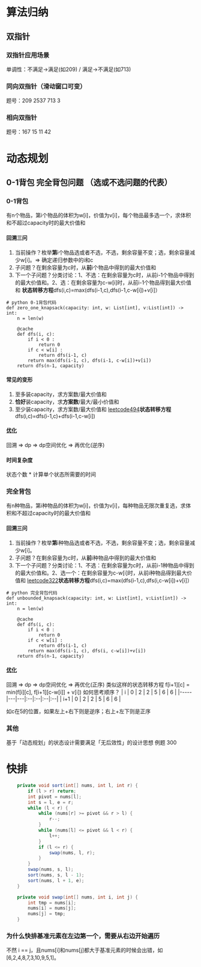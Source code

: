 # 算法归纳
## 双指针
### 双指针应用场景
单调性：不满足->满足(如209) / 满足->不满足(如713)
### 同向双指针（滑动窗口可变）
题号：209 2537 713 3
### 相向双指针
题号：167 15 11 42



# 动态规划
## 0-1背包 完全背包问题 （选或不选问题的代表）
### 0-1背包
有n个物品，第i个物品的体积为w[i]，价值为v[i]，每个物品最多选一个，求体积和不超过capacity时的最大价值和
#### 回溯三问
1. 当前操作？枚举**第**i个物品选或者不选，不选，剩余容量不变；选，剩余容量减少w[i]。=> 确定递归参数中的i和c
2. 子问题？在剩余容量为c时，从**前**i个物品中得到的最大价值和
3. 下一个子问题？分类讨论：1、不选：在剩余容量为c时，从前i-1个物品中得到的最大价值和。2、选：在剩余容量为c-w[i]时，从前i-1个物品得到最大价值和
**状态转移方程**dfs(i,c)=max(dfs(i-1,c),dfs(i-1,c-w[i])+v[i]）
```
# python 0-1背包代码
def zero_one_knapsack(capacity: int, w: List[int], v:List[int]) -> int:
    n = len(w)
    
    @cache
    def dfs(i, c):
        if i < 0 :
            return 0
        if c < w[i] :
            return dfs(i-1, c)
        return max(dfs(i-1, c), dfs(i-1, c-w[i])+v[i])
    return dfs(n-1, capacity)
```

#### 常见的变形
1. 至多装capacity，求方案数/最大价值和
2. **恰好**装capacity，求**方案数**/最大/最小价值和
3. 至少装capacity，求方案数/最大价值和
[leetcode494](https://leetcode.cn/problems/target-sum/)**状态转移方程**dfs(i,c)=dfs(i-1,c)+dfs(i-1,c-w[i])

#### [优化](https://www.bilibili.com/video/BV16Y411v7Y6/?spm_id_from=333.788&vd_source=35d4ab0197fc95e392e1a5fad1e6b933)
回溯 => dp => dp空间优化 => 再优化(逆序)

#### 时间复杂度
状态个数 * 计算单个状态所需要的时间

### 完全背包
有n种物品，第i种物品的体积为w[i]，价值为v[i]，每种物品无限次重复选，求体积和不超过capacity时的最大价值和
#### 回溯三问
1. 当前操作？枚举**第**i种物品选或者不选，不选，剩余容量不变；选，剩余容量减少w[i]。
2. 子问题？在剩余容量为c时，从**前**i种物品中得到的最大价值和
3. 下一个子问题？分类讨论：1、不选：在剩余容量为c时，从前i-1种物品中得到的最大价值和。2、选一个：在剩余容量为c-w[i]时，从前i种物品得到最大价值和
[leetcode322](https://leetcode.cn/problems/coin-change/description/)**状态转移方程**dfs(i,c)=max(dfs(i-1,c),dfs(i,c-w[i])+v[i]）
```
# python 完全背包代码
def unbounded_knapsack(capacity: int, w: List[int], v:List[int]) -> int:
    n = len(w)
    
    @cache
    def dfs(i, c):
        if i < 0 :
            return 0
        if c < w[i] :
            return dfs(i-1, c)
        return max(dfs(i-1, c), dfs(i, c-w[i])+v[i])
    return dfs(n-1, capacity)
```

#### [优化](https://www.bilibili.com/video/BV16Y411v7Y6/?spm_id_from=333.788&vd_source=35d4ab0197fc95e392e1a5fad1e6b933)
回溯 => dp => dp空间优化 => 再优化(正序)
类似这样的状态转移方程
f[i+1][c] = min(f[i][c], f[i+1][c-w[i]] + v[i])
如何思考顺序？
| i   | 0 | 2 | 2 | 5 | 6 | 6 |
|-----|---|---|:--|:--|:--|:--|
| i+1 | 0 | 2 | 2 | 5 | 6 | 6 |

如c在5的位置，如果左上+右下则是逆序；右上+左下则是正序
### 其他
基于「动态规划」的状态设计需要满足「无后效性」的设计思想
例题 300

# 快排

```java
    private void sort(int[] nums, int l, int r) {
        if (l > r) return;
        int pivot = nums[l];
        int s = l, e = r;
        while (l < r) {
            while (nums[r] >= pivot && r > l) {
                r--;
            }
            while (nums[l] <= pivot && l < r) {
                l++;
            }
            if (l <= r) {
                swap(nums, l, r);
            }
        }
        swap(nums, s, l);
        sort(nums, s, l - 1);
        sort(nums, l + 1, e);
    }

    private void swap(int[] nums, int i, int j) {
        int tmp = nums[i];
        nums[i] = nums[j];
        nums[j] = tmp;
    }
```

### 为什么快排基准元素在左边第一个，需要从右边开始遍历

不然 i == j，且nums[i]和nums[j]都大于基准元素的时候会出错，如 [6,2,4,8,7,3,10,9,5,1]。
